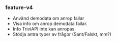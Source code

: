 ### feature-v4
- Använd demodata om anrop failar
- Visa info om anrop demodata failar.
- Info TriviAPI inte kan anropas.
- Stödja antra typer av frågor (Sant/Falskt, mm?)
